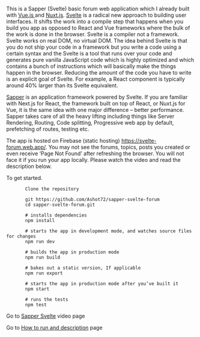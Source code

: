 This is a Sapper (Svelte) basic forum web application which I already built with [Vue.js ](https://github.com/Ashot72/Vue2Forum) and [Nuxt.js](https://github.com/Ashot72/Nuxt2Forums).
[Svelte](https://svelte.dev) is a radical new approach to building user interfaces. It shifts the work into a compile step that happens when you build you app as opposed to React and Vue frameworks where the bulk of the work is done in the browser. Svelte is a compiler not a framework. Svelte works on real DOM, no virtual DOM. The idea behind Svelte is that you do not ship your code in a framework but you write a code using a certain syntax and the Svelte is a tool that runs over your code and generates pure vanilla JavaScript code which is highly optimized and which contains a bunch of instructions which will basically make the things happen in the browser. Reducing the amount of the code you have to write is an explicit goal of Svelte. For example, a React component is typically around 40% larger than its Svelte equivalent.

[Sapper](https://sapper.svelte.dev/) is an application framework powered by Svelte. If you are familiar with Next.js for React, the framework built on top of React, or Nuxt.js for Vue, it is the same idea with one major difference – better performance. Sapper takes care of all the heavy lifting including things like Server Rendering, Routing, Code splitting, Progressive web app by default, prefetching of routes, testing etc.

The app is hosted on Firebase (static hosting) https://svelte-forum.web.app/. You may not see the forums, topics, posts you created or even receive ‘Page Not Found’ after refreshing the browser.
You will not face it if you run your app locally. Please watch the video and read the description below.

To get started.

```
       Clone the repository

       git https://github.com/Ashot72/sapper-svelte-forum
       cd sapper-svelte-forum.git

       # installs dependencies
       npm install

       # starts the app in development mode, and watches source files for changes
       npm run dev

       # builds the app in production mode
       npm run build

       # bakes out a static version, If applicable
       npm run export

       # starts the app in production mode after you’ve built it
       npm start

       # runs the tests
       npm test

```

Go to [Sapper Svelte](https://youtu.be/33WeNhsAcBk) video page

Go to [How to run and description](https://ashot72.github.io/Nuxt2Forum/index.html) page
